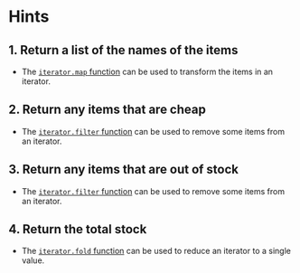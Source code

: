 # Hints

## 1. Return a list of the names of the items

- The [`iterator.map` function][map] can be used to transform the items in an iterator.

## 2. Return any items that are cheap

- The [`iterator.filter` function][filter] can be used to remove some items from an iterator.

## 3. Return any items that are out of stock

- The [`iterator.filter` function][filter] can be used to remove some items from an iterator.

## 4. Return the total stock

- The [`iterator.fold` function][fold] can be used to reduce an iterator to a single value.

[map]: https://hexdocs.pm/gleam_stdlib/gleam/iterator.html#map
[filter]: https://hexdocs.pm/gleam_stdlib/gleam/iterator.html#filter
[fold]: https://hexdocs.pm/gleam_stdlib/gleam/iterator.html#fold
